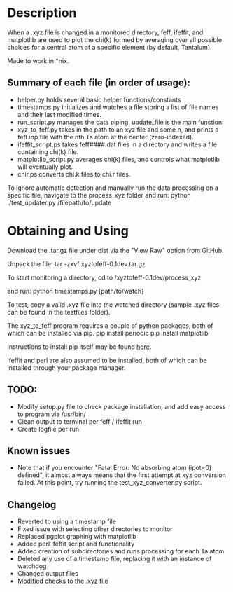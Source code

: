 Description
===========
When a .xyz file is changed in a monitored directory, feff, ifeffit, and matplotlib are used to plot the chi(k) formed by averaging over all possible choices for a central atom of a specific element (by default, Tantalum).  

Made to work in \*nix.

Summary of each file (in order of usage):
------------------
- helper.py holds several basic helper functions/constants
- timestamps.py initializes and watches a file storing a list of file names and their last modified times. 
- run\_script.py manages the data piping.  update\_file is the main function.  
- xyz\_to\_feff.py takes in the path to an xyz file and some n, and prints a feff.inp file with the nth Ta atom at the center (zero-indexed).  
- ifeffit\_script.ps takes feff####.dat files in a directory and writes a file containing chi(k) file.  
- matplotlib\_script.py averages chi(k) files, and controls what matplotlib will eventually plot.
- chir.ps converts chi.k files to chi.r files.  

To ignore automatic detection and manually run the data processing on a specific file, navigate to the process\_xyz folder and run:
python ./test\_updater.py /filepath/to/update

Obtaining and Using
===========
Download the .tar.gz file under dist via the "View Raw" option from GitHub.

Unpack the file:
tar -zxvf xyztofeff-0.1dev.tar.gz

To start monitoring a directory, cd to 
/xyztofeff-0.1dev/process\_xyz

and run: python timestamps.py [path/to/watch]

To test, copy a valid .xyz file into the watched directory (sample .xyz files can be found in the testfiles folder).

The xyz\_to\_feff program requires a couple of python packages, both of which can be installed via pip. 
pip install periodic
pip install matplotlib

Instructions to install pip itself may be found [here](http://pip.readthedocs.org/en/latest/installing.html).

ifeffit and perl are also assumed to be installed, both of which can be installed through your package manager.  

TODO:
----
- Modify setup.py file to check package installation, and add easy access to program via /usr/bin/
- Clean output to terminal per feff / ifeffit run
- Create logfile per run

Known issues
----
- Note that if you encounter "Fatal Error: No absorbing atom (ipot=0) defined", it almost always means that the first attempt at xyz conversion failed.  At this point, try running the test\_xyz\_converter.py script.

Changelog 
----
- Reverted to using a timestamp file
- Fixed issue with selecting other directories to monitor
- Replaced pgplot graphing with matplotlib
- Added perl ifeffit script and functionality
- Added creation of subdirectories and runs processing for each Ta atom
- Deleted any use of a timestamp file, replacing it with an instance of watchdog
- Changed output files
- Modified checks to the .xyz file
